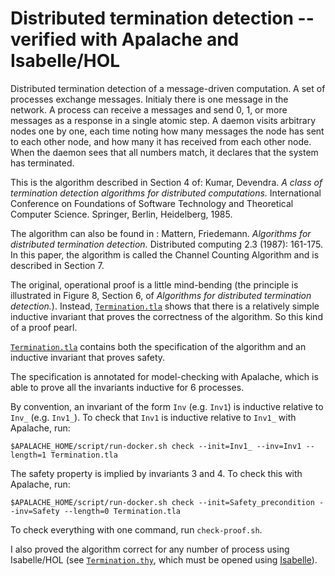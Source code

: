 # Distributed termination detection -- verified with Apalache and Isabelle/HOL

Distributed termination detection of a message-driven computation.  A set of
processes exchange messages.  Initialy there is one message in the network.  A
process can receive a messages and send 0, 1, or more messages as a response in
a single atomic step.  A daemon visits arbitrary nodes one by one, each time
noting how many messages the node has sent to each other node, and how many it
has received from each other node.  When the daemon sees that all numbers
match, it declares that the system has terminated.

This is the algorithm described in Section 4 of: Kumar, Devendra.  *A class of
termination detection algorithms for distributed computations.* International
Conference on Foundations of Software Technology and Theoretical Computer
Science.  Springer, Berlin, Heidelberg, 1985.

The algorithm can also be found in : Mattern, Friedemann. *Algorithms for
distributed termination detection.* Distributed computing 2.3 (1987): 161-175.
In this paper, the algorithm is called the Channel Counting Algorithm and is
described in Section 7.

The original, operational proof is a little mind-bending (the principle is
illustrated in Figure 8, Section 6, of *Algorithms for distributed termination
detection.*). Instead, [`Termination.tla`](Termination.tla) shows that there is
a relatively simple inductive invariant that proves the correctness of the
algorithm. So this kind of a proof pearl.

[`Termination.tla`](Termination.tla) contains both the specification of the
algorithm and an inductive invariant that proves safety.

The specification is annotated for model-checking with Apalache, which is able
to prove all the invariants inductive for 6 processes.

By convention, an invariant of the form `Inv` (e.g. `Inv1`) is inductive
relative to `Inv_` (e.g. `Inv1_`).  To check that `Inv1` is inductive
relative to `Inv1_` with Apalache, run:

```
$APALACHE_HOME/script/run-docker.sh check --init=Inv1_ --inv=Inv1 --length=1 Termination.tla
```

The safety property is implied by invariants 3 and 4.
To check this with Apalache, run:

```
$APALACHE_HOME/script/run-docker.sh check --init=Safety_precondition --inv=Safety --length=0 Termination.tla
```

To check everything with one command, run `check-proof.sh`.

I also proved the algorithm correct for any number of process using Isabelle/HOL
(see [`Termination.thy`](Termination.thy), which must be opened using
[Isabelle](https://isabelle.in.tum.de/)).
